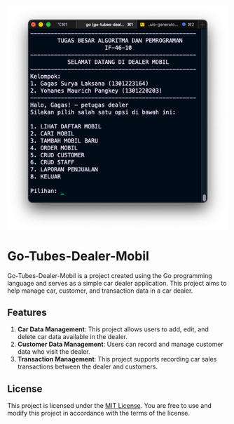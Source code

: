 ![Home](https://github.com/gagassurya19/go-tubes-dealer-mobil/blob/main/docs/image/home.png)

# Go-Tubes-Dealer-Mobil

Go-Tubes-Dealer-Mobil is a project created using the Go programming language and serves as a simple car dealer application. This project aims to help manage car, customer, and transaction data in a car dealer.

## Features

1. **Car Data Management**: This project allows users to add, edit, and delete car data available in the dealer.
2. **Customer Data Management**: Users can record and manage customer data who visit the dealer.
3. **Transaction Management**: This project supports recording car sales transactions between the dealer and customers.

## License

This project is licensed under the [MIT License](https://opensource.org/licenses/MIT). You are free to use and modify this project in accordance with the terms of the license.
